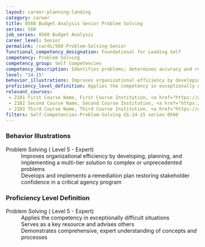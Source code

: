 ```yaml
---
layout: career-planning-landing
category: career
title: 0560 Budget Analysis Senior Problem Solving
series: 560
job_series: 0560 Budget Analysis
career_level: Senior
permalink: /cards/560-Problem-Solving-Senior
functional_competency_designation: Foundational for Leading Self
competency: Problem Solving
competency_group: Self Competencies
competency_description: Identifies problems; determines accuracy and relevance of information; uses sound judgment to generate and evaluate alternatives, and to make recommendations
level: "14-15"
behavior_illustrations: Improves organizational efficiency by developing, planning, and implementing a multi-tier solution to complex or unprecedented problems ? Develops and implements a remediation plan restoring stakeholder confidence in a critical agency program
proficiency_level_definition: Applies the competency in exceptionally difficult situations ? Serves as a key resource and advises others ? Demonstrates comprehensive, expert understanding of concepts and processes
relevant_courses: 
 - 2101 First Course Name, First Course Institution, <a href="https://www.cfo.gov">www.cfo.gov</a>
 - 2102 Second Course Name, Second Course Institution, <a href="https://www.cfo.gov">www.cfo.gov</a>
 - 2103 Third Course Name, Third Course Institution, <a href="https://www.cfo.gov">www.cfo.gov</a>
filters: Self-Competencies-Problem-Solving GS-14-15 series-0560
---
```


<div class="desktop:grid-col-6 margin-y-205">
  <div class="border-top-05 bg-white padding-2 shadow-5 height-full members-hover border-1px border-gray-30 border-top-orange radius-lg">
    <h3>Behavior Illustrations</h3>
    <dl class="text-base"><dt>Problem Solving ( Level 5 - Expert)</dt><dd>Improves organizational efficiency by developing, planning, and implementing a multi-tier solution to complex or unprecedented problems </dd><dd> Develops and implements a remediation plan restoring stakeholder confidence in a critical agency program</dd></dl>
  </div>
</div>
<div class="desktop:grid-col-6 margin-y-205">
  <div class="border-top-05 bg-white padding-2 shadow-5 height-full members-hover border-1px border-gray-30 border-top-orange radius-lg">
    <h3>Proficiency Level Definition</h3>
    <dl class="text-base"><dt>Problem Solving ( Level 5 - Expert)</dt><dd>Applies the competency in exceptionally difficult situations </dd><dd> Serves as a key resource and advises others </dd><dd> Demonstrates comprehensive, expert understanding of concepts and processes</dd></dl>
  </div>
</div>